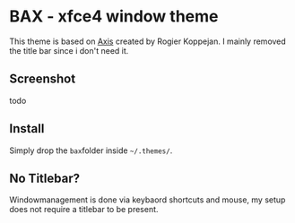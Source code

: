 # BAX - xfce4 window theme

This theme is based on
[Axis](http://xfce-look.org/content/show.php/axis?content=95158) created by
Rogier Koppejan. I mainly removed the title bar since i don't need it.

## Screenshot

todo

## Install

Simply drop the `bax`folder inside `~/.themes/`.

## No Titlebar?

Windowmanagement is done via keybaord shortcuts and mouse, my setup does not
require a titlebar to be present.
